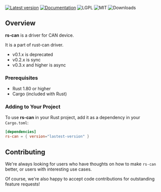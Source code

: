 [![Latest version](https://img.shields.io/crates/v/rs-can.svg)](https://crates.io/crates/rs-can)
[![Documentation](https://docs.rs/rs-can/badge.svg)](https://docs.rs/rs-can)
![LGPL](https://img.shields.io/badge/license-LGPL-green.svg)
![MIT](https://img.shields.io/badge/license-MIT-yellow.svg)
![Downloads](https://img.shields.io/crates/d/rs-can)

## Overview
**rs-can** is a driver for CAN device.

It is a part of rust-can driver.

- v0.1.x is deprecated
- v0.2.x is sync
- v0.3.x and higher is async

### Prerequisites
- Rust 1.80 or higher
- Cargo (included with Rust)

### Adding to Your Project

To use **rs-can** in your Rust project, add it as a dependency in your `Cargo.toml`:

```toml
[dependencies]
rs-can = { version="lastest-version" }
```

## Contributing

We're always looking for users who have thoughts on how to make `rs-can` better, or users with
interesting use cases.

Of course, we're also happy to accept code contributions for outstanding feature requests!